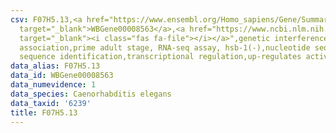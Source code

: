 ```yaml
---
csv: F07H5.13,<a href="https://www.ensembl.org/Homo_sapiens/Gene/Summary?db=core;g=WBGene00008563"
  target="_blank">WBGene00008563</a>,<a href="https://www.ncbi.nlm.nih.gov/pubmed/30894454"
  target="_blank"><i class="fas fa-file"></i></a>",genetic interference,functional
  association,prime adult stage, RNA-seq assay, hsb-1(-),nucleotide sequence identification,nucleotide
  sequence identification,transcriptional regulation,up-regulates activity
data_alias: F07H5.13
data_id: WBGene00008563
data_numevidence: 1
data_species: Caenorhabditis elegans
data_taxid: '6239'
title: F07H5.13
---
```

